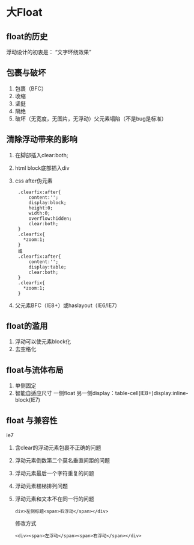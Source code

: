 # 大Float
## float的历史
浮动设计的初衷是： “文字环绕效果”
## 包裹与破坏
1. 包裹（BFC）
  1. 收缩
  2. 坚挺
  3. 隔绝
2. 破坏（无宽度，无图片，无浮动）父元素塌陷（不是bug是标准）
## 清除浮动带来的影响
1. 在脚部插入clear:both;
  1. html block底部插入div
  2. css after伪元素
  
          .clearfix:after{
              content:'';
              display:block;
              height:0;
              width:0;
              overflow:hidden;
              clear:both;
          }
          .clearfix{
            *zoom:1;
          }
          或
          .clearfix:after{
              content:'';
              display:table;
              clear:both;
          }
          .clearfix{
            *zoom:1;
          }
      
2. 父元素BFC（IE8+）或haslayout（IE6/IE7）
## float的滥用
1. 浮动可以使元素block化
2. 去空格化
## float与流体布局
1. 单侧固定
2. 智能自适应尺寸
一侧float 另一侧display：table-cell(IE8+)display:inline-block(IE7)
## float 与兼容性
ie7
 1. 含clear的浮动元素包裹不正确的问题
 2. 浮动元素倒数第二个莫名垂直间距的问题
 3. 浮动元素最后一个字符重复的问题
 4. 浮动元素楼梯排列问题
 5. 浮动元素和文本不在同一行的问题
 
        div>左侧标题<span>右浮动</span></div>
        
    修改方式
    
        <div><span>左浮动</span><span>右浮动</span></div>

